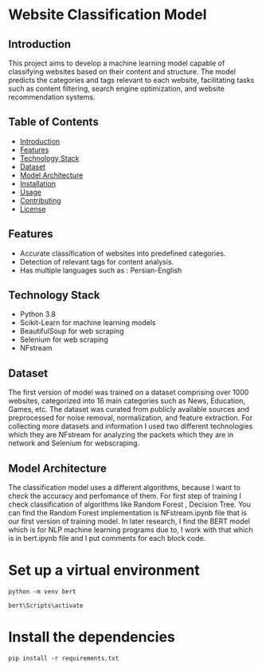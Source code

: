 # Website Classification Model

## Introduction

This project aims to develop a machine learning model capable of classifying websites based on their content and structure. The model predicts the categories and tags relevant to each website, facilitating tasks such as content filtering, search engine optimization, and website recommendation systems.

## Table of Contents

- [Introduction](#introduction)
- [Features](#features)
- [Technology Stack](#technology-stack)
- [Dataset](#dataset)
- [Model Architecture](#model-architecture)
- [Installation](#installation)
- [Usage](#usage)
- [Contributing](#contributing)
- [License](#license)

## Features

- Accurate classification of websites into predefined categories.
- Detection of relevant tags for content analysis.
- Has multiple languages such as : Persian-English

## Technology Stack

- Python 3.8
- Scikit-Learn for machine learning models
- BeautifulSoup for web scraping
- Selenium for web scraping
- NFstream

## Dataset

The first version of model was trained on a dataset comprising over 1000 websites, categorized into 16 main categories such as News, Education, Games, etc. The dataset was curated from publicly available sources and preprocessed for noise removal, normalization, and feature extraction.
For collecting more datasets and information I used two different technologies which they are NFstream for analyzing the packets which they are in network and Selenium for webscraping.

## Model Architecture

The classification model uses a different algorithms, because I want to check the accuracy and perfomance of them. For first step of training I check classification of algorithms like Random Forest , Decision Tree. You can find the Random Forest implementation is NFstream.ipynb file that is our first version of training model. In later research, I find the BERT model which is for NLP machine learning programs due to,
I work with that which is in bert.ipynb file and I put comments for each block code.

# Set up a virtual environment

`python -m venv bert`

`bert\Scripts\activate`

# Install the dependencies

`pip install -r requirements.txt`
